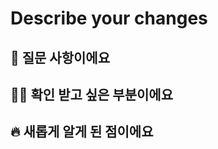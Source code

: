 # Describe your changes

## 💬 질문 사항이에요

<!-- 주제에 대한 질문에 대한 내용이 있다면 자유롭게 적어주세요 -->

## 🤷‍♂️ 확인 받고 싶은 부분이에요

<!-- 풀이 과정 중 논의하고 싶은 내용이 있다면 자유롭게 적어주세요 -->

## 🔥 새롭게 알게 된 점이에요

<!-- 새롭게 알게 된 부분이 있다면 자유롭게 작성해주세요 -->